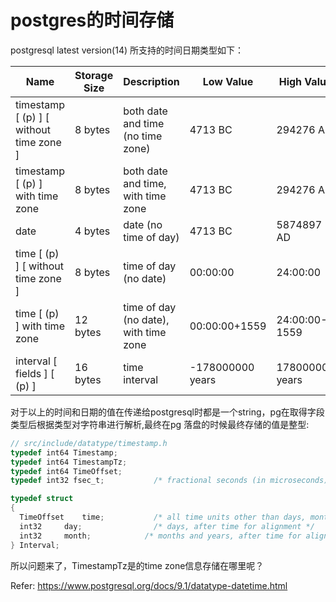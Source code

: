 # postgres的时间存储



postgresql latest version(14) 所支持的时间日期类型如下：

| Name                                    | Storage Size | Description                           | Low Value        | High Value      | Resolution    |
| --------------------------------------- | ------------ | ------------------------------------- | ---------------- | --------------- | ------------- |
| timestamp [ (p) ] [ without time zone ] | 8 bytes      | both date and time (no time zone)     | 4713 BC          | 294276 AD       | 1 microsecond |
| timestamp [ (p) ] with time zone        | 8 bytes      | both date and time, with time zone    | 4713 BC          | 294276 AD       | 1 microsecond |
| date                                    | 4 bytes      | date (no time of day)                 | 4713 BC          | 5874897 AD      | 1 day         |
| time [ (p) ] [ without time zone ]      | 8 bytes      | time of day (no date)                 | 00:00:00         | 24:00:00        | 1 microsecond |
| time [ (p) ] with time zone             | 12 bytes     | time of day (no date), with time zone | 00:00:00+1559    | 24:00:00-1559   | 1 microsecond |
| interval [ fields ] [ (p) ]             | 16 bytes     | time interval                         | -178000000 years | 178000000 years | 1 microsecond |

对于以上的时间和日期的值在传递给postgresql时都是一个string，pg在取得字段类型后根据类型对字符串进行解析,最终在pg 落盘的时候最终存储的值是整型:

```c
// src/include/datatype/timestamp.h
typedef int64 Timestamp;
typedef int64 TimestampTz;
typedef int64 TimeOffset;
typedef int32 fsec_t;			/* fractional seconds (in microseconds) */

typedef struct
{
  TimeOffset	time;			/* all time units other than days, months and years */
  int32		day;			    /* days, after time for alignment */
  int32		month;			  /* months and years, after time for alignment */
} Interval;

```

所以问题来了，TimestampTz是的time zone信息存储在哪里呢？



















Refer: https://www.postgresql.org/docs/9.1/datatype-datetime.html